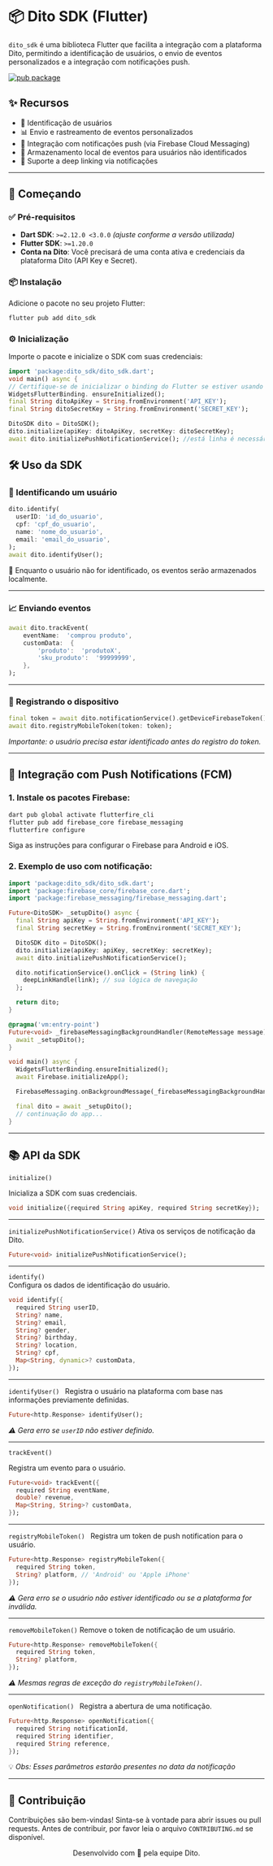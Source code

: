 
# 📦 Dito SDK (Flutter)

`dito_sdk` é uma biblioteca Flutter que facilita a integração com a plataforma Dito, permitindo a identificação de usuários, o envio de eventos personalizados e a integração com notificações push.

[![pub package](https://img.shields.io/pub/v/dito_sdk.svg)](https://pub.dev/packages/dito_sdk)

## ✨ Recursos

- 📌 Identificação de usuários
- 📊 Envio e rastreamento de eventos personalizados
- 📱 Integração com notificações push (via Firebase Cloud Messaging)
- 💾 Armazenamento local de eventos para usuários não identificados
- 🔗 Suporte a deep linking via notificações

---

## 🚀 Começando

### ✅ Pré-requisitos

- **Dart SDK**: `>=2.12.0 <3.0.0` *(ajuste conforme a versão utilizada)*
- **Flutter SDK**: `>=1.20.0`
- **Conta na Dito**: Você precisará de uma conta ativa e credenciais da plataforma Dito (API Key e Secret).

### 📦 Instalação

Adicione o pacote no seu projeto Flutter:

```bash
flutter pub add dito_sdk
```

### ⚙️ Inicialização

Importe o pacote e inicialize o SDK com suas credenciais:

```dart
import 'package:dito_sdk/dito_sdk.dart';
void main() async { 
// Certifique-se de inicializar o binding do Flutter se estiver usando em um app Flutter
WidgetsFlutterBinding. ensureInitialized();
final String ditoApiKey = String.fromEnvironment('API_KEY');  
final String ditoSecretKey = String.fromEnvironment('SECRET_KEY'); 

DitoSDK dito = DitoSDK();  
dito.initialize(apiKey: ditoApiKey, secretKey: ditoSecretKey);  
await dito.initializePushNotificationService(); //está linha é necessário se for utilizar o serviço de push notification, aqui é feito o registro automático dos eventos de push;
```

## 🛠️ Uso da SDK

### 👤 Identificando um usuário

```dart
dito.identify(  
  userID: 'id_do_usuario',  
  cpf: 'cpf_do_usuario',  
  name: 'nome_do_usuario',  
  email: 'email_do_usuario',  
);  
await dito.identifyUser();
```
📌 Enquanto o usuário não for identificado, os eventos serão armazenados localmente.
___

### 📈 Enviando eventos
```dart
await dito.trackEvent( 
	eventName:  'comprou produto', 
	customData:  { 
		'produto':  'produtoX', 
		'sku_produto':  '99999999', 
	}, 
);
```
___


### 📲 Registrando o dispositivo
```dart
final token = await dito.notificationService().getDeviceFirebaseToken();
await dito.registryMobileToken(token: token);
```
*Importante: o usuário precisa estar identificado antes do registro do token.*
___

## 🔔 Integração com Push Notifications (FCM)

### 1. Instale os pacotes Firebase:

```dart
dart pub global activate flutterfire_cli
flutter pub add firebase_core firebase_messaging
flutterfire configure
```
Siga as instruções para configurar o Firebase para Android e iOS.

### 2. Exemplo de uso com notificação:

```dart
import 'package:dito_sdk/dito_sdk.dart';
import 'package:firebase_core/firebase_core.dart';
import 'package:firebase_messaging/firebase_messaging.dart';

Future<DitoSDK> _setupDito() async {
  final String apiKey = String.fromEnvironment('API_KEY');
  final String secretKey = String.fromEnvironment('SECRET_KEY');

  DitoSDK dito = DitoSDK();
  dito.initialize(apiKey: apiKey, secretKey: secretKey);
  await dito.initializePushNotificationService();

  dito.notificationService().onClick = (String link) {
    deepLinkHandle(link); // sua lógica de navegação
  };

  return dito;
}

@pragma('vm:entry-point')
Future<void> _firebaseMessagingBackgroundHandler(RemoteMessage message) async {
  await _setupDito();
}

void main() async {
  WidgetsFlutterBinding.ensureInitialized();
  await Firebase.initializeApp();

  FirebaseMessaging.onBackgroundMessage(_firebaseMessagingBackgroundHandler);

  final dito = await _setupDito();
  // continuação do app...
}
```

___

## 📚 API da SDK

`initialize()`

Inicializa a SDK com suas credenciais.

```dart  
void initialize({required String apiKey, required String secretKey});  
```  
 
--- 

`initializePushNotificationService()`
Ativa os serviços de notificação da Dito.
```dart  
Future<void> initializePushNotificationService();  
```
  
---

`identify()`  
Configura os dados de identificação do usuário.
```dart  
void identify({
  required String userID,
  String? name,
  String? email,
  String? gender,
  String? birthday,
  String? location,
  String? cpf,
  Map<String, dynamic>? customData,
});
```

---

`identifyUser() `
Registra o usuário na plataforma com base nas informações previamente definidas.
```dart  
Future<http.Response> identifyUser();  
```  
*:warning: Gera erro se `userID` não estiver definido.*

---

`trackEvent()`

Registra um evento para o usuário.

```dart  
Future<void> trackEvent({
  required String eventName,
  double? revenue,
  Map<String, String>? customData,
});
```  

---

`registryMobileToken() `
Registra um token de push notification para o usuário.
```dart  
Future<http.Response> registryMobileToken({
  required String token,
  String? platform, // 'Android' ou 'Apple iPhone'
});
```  
*:warning: Gera erro se o usuário não estiver identificado ou se a plataforma for inválida.*

---

`removeMobileToken()`
Remove o token de notificação de um usuário.
```dart  
Future<http.Response> removeMobileToken({
  required String token,
  String? platform,
});
```  
*:warning: Mesmas regras de exceção do `registryMobileToken()`.*

___

`openNotification() `
Registra a abertura de uma notificação.
```dart  
Future<http.Response> openNotification({
  required String notificationId,
  required String identifier,
  required String reference,
});
```  
:bulb: *Obs: Esses parâmetros estarão presentes no data da notificação*
 
---

## 🧪 Contribuição

Contribuições são bem-vindas! Sinta-se à vontade para abrir issues ou pull requests. Antes de contribuir, por favor leia o arquivo `CONTRIBUTING.md` se disponível.


<center>Desenvolvido com 💙 pela equipe Dito.</center>

